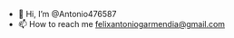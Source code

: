 - 👋 Hi, I’m @Antonio476587
- 📫 How to reach me felixantoniogarmendia@gmail.com

<!---
Antonio476587/Antonio476587 is a ✨ special ✨ repository because its `README.md` (this file) appears on your GitHub profile.
You can click the Preview link to take a look at your changes.
--->
